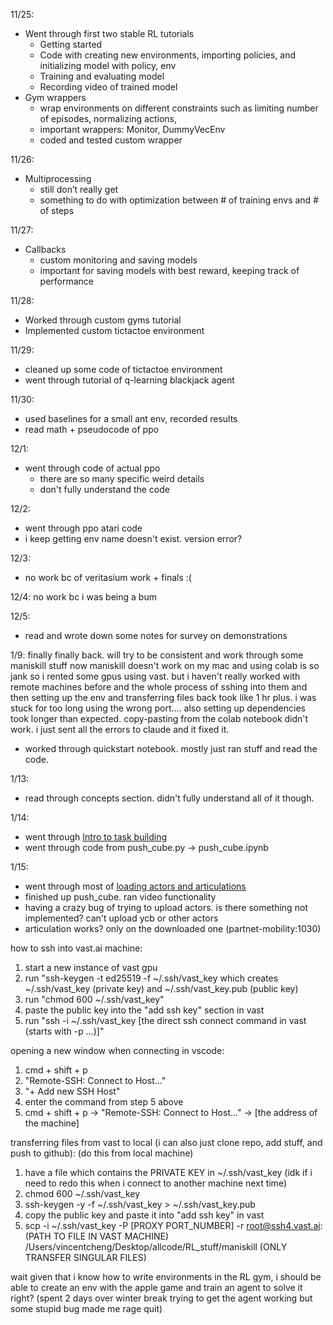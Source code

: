 11/25:
- Went through first two stable RL tutorials 
   - Getting started
   - Code with creating new environments, importing policies, and initializing model with policy, env
   - Training and evaluating model
   - Recording video of trained model
- Gym wrappers
   - wrap environments on different constraints such as limiting number of episodes, normalizing actions, 
   - important wrappers: Monitor, DummyVecEnv
   - coded and tested custom wrapper

11/26:
- Multiprocessing
   - still don’t really get
   - something to do with optimization between # of training envs and # of steps

11/27:
   - Callbacks
      - custom monitoring and saving models
      - important for saving models with best reward, keeping track of performance

11/28:
   - Worked through custom gyms tutorial
   - Implemented custom tictactoe environment

11/29:
   - cleaned up some code of tictactoe environment
   - went through tutorial of q-learning blackjack agent

11/30:
   - used baselines for a small ant env, recorded results
   - read math + pseudocode of ppo


12/1:
   - went through code of actual ppo 
      - there are so many specific weird details
      - don't fully understand the code

12/2:
   - went through ppo atari code
   - i keep getting env name doesn't exist. version error?

12/3:
   - no work bc of veritasium work + finals :(

12/4: no work bc i was being a bum 

12/5: 
- read and wrote down some notes for survey on demonstrations


1/9:
finally finally back. will try to be consistent and work through some maniskill stuff now
maniskill doesn't work on my mac and using colab is so jank so i rented some gpus using vast.
but i haven't really worked with remote machines before and the whole process of sshing into them and then setting up the env and transferring files back took like 1 hr plus.
i was stuck for too long using the wrong port....
also setting up dependencies took longer than expected. 
copy-pasting from the colab notebook didn't work.
i just sent all the errors to claude and it fixed it.

- worked through quickstart notebook. mostly just ran stuff and read the code.


1/13:
- read through concepts section. didn't fully understand all of it though.


1/14:
- went through [Intro to task building](https://maniskill.readthedocs.io/en/latest/user_guide/tutorials/custom_tasks/intro.html)
- went through code from push_cube.py -> push_cube.ipynb

1/15:
- went through most of [loading actors and articulations](https://maniskill.readthedocs.io/en/latest/user_guide/tutorials/custom_tasks/loading_objects.html)
- finished up push_cube. ran video functionality
- having a crazy bug of trying to upload actors. 
is there something not implemented? can't upload ycb or other actors
- articulation works? only on the downloaded one (partnet-mobility:1030)







how to ssh into vast.ai machine:
1. start a new instance of vast gpu
2. run "ssh-keygen -t ed25519 -f ~/.ssh/vast_key which creates 
~/.ssh/vast_key (private key) and ~/.ssh/vast_key.pub (public key)
3. run "chmod 600 ~/.ssh/vast_key"
4. paste the public key into the "add ssh key" section in vast
5. run "ssh -i ~/.ssh/vast_key [the direct ssh connect command in vast (starts with -p ...)]"

opening a new window when connecting in vscode:
1. cmd + shift + p 
2. "Remote-SSH: Connect to Host..."
3. "+ Add new SSH Host"
4. enter the command from step 5 above
5. cmd + shift + p -> "Remote-SSH: Connect to Host..." -> [the address of the machine]


transferring files from vast to local (i can also just clone repo, add stuff, and push to github):
(do this from local machine)

1. have a file which contains the PRIVATE KEY in ~/.ssh/vast_key
(idk if i need to redo this when i connect to another machine next time)
2. chmod 600 ~/.ssh/vast_key
3. ssh-keygen -y -f ~/.ssh/vast_key > ~/.ssh/vast_key.pub
4. copy the public key and paste it into "add ssh key" in vast
5. scp -i ~/.ssh/vast_key -P [PROXY PORT_NUMBER] -r root@ssh4.vast.ai:(PATH TO FILE IN VAST MACHINE) /Users/vincentcheng/Desktop/allcode/RL_stuff/maniskill (ONLY TRANSFER SINGULAR FILES)



wait given that i know how to write environments in the RL gym, i should be able to create 
an env with the apple game and train an agent to solve it right?
(spent 2 days over winter break trying to get the agent working but some stupid bug made me rage quit)